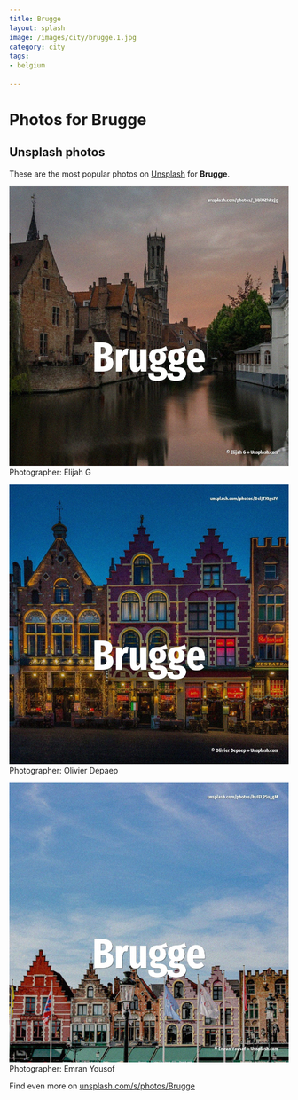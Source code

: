 ```yaml
---
title: Brugge
layout: splash
image: /images/city/brugge.1.jpg
category: city
tags:
- belgium

---
```

# Photos for Brugge
 
## Unsplash photos
These are the most popular photos on [Unsplash](https://unsplash.com) for **Brugge**.
 
![Brugge](/images/city/brugge.1.jpg)
Photographer:  Elijah G
 
![Brugge](/images/city/brugge.2.jpg)
Photographer:  Olivier Depaep
 
![Brugge](/images/city/brugge.3.jpg)
Photographer:  Emran Yousof
 
Find even more on [unsplash.com/s/photos/Brugge](https://unsplash.com/s/photos/Brugge)
 
